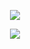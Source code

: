<!--
**ICEFJL/icefjl** is a ✨ _special_ ✨ repository because its `README.md` (this file) appears on your GitHub profile.

Here are some ideas to get you started:

- 🔭 I’m currently working on ...
- 🌱 I’m currently learning ...
- 👯 I’m looking to collaborate on ...
- 🤔 I’m looking for help with ...
- 💬 Ask me about ...
- 📫 How to reach me: ...
- 😄 Pronouns: ...
- ⚡ Fun fact: ...
-->

<p align="center">
<img align="center" src="https://github-readme-stats.vercel.app/api/top-langs/?username=icefjl&hide=javascript,html&layout=compact"/>
</p>
<p align="center">
<img align="center" src="https://github-readme-stats.vercel.app/api?username=icefjl&show_icons=true&theme=tokyonight&count_private=true"/>
</p>

